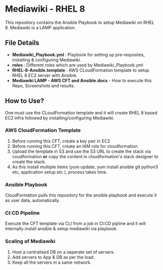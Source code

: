 # Mediawiki - RHEL 8
This repository contains the Ansible Playbook to setup Mediawiki on RHEL 8. Mediawiki is a LAMP application.

## File Details
* **Mediawiki_Playbook.yml** : Playbook for setting up pre-requisites, installing & configuring Mediawiki.
* **roles** : Different roles which are used by Mediawiki_Playbook.yml
* **RHEL-8-Ansible.template** : AWS CLoudFormation template to setup RHEL 8 EC2 server with Ansible.
* **Mediawiki LAMP - AWS CFT and Ansible.docx** - How to execute this Repo, Screenshots and results.

## How to Use?
One must use the CLoudFormation template and it will create RHEL 8 based EC2 infra followed by installing/configuring Mediawiki.

### AWS CloudFormation Template
1. Before running this CFT, create a key pair in EC2 
2. Before running this CFT, create an IAM role for cloudformation
3. Upload the template in S3 and use the S3 URL to create the stack via coudformation **or** copy the content in cloudformation's stack designer to create the stack.
4. As this install multiple items (yum update, yum install ansible git python3 etc, application setup etc.), process takes time.

### Ansible Playbook
CloudFormation pulls this repository for the ansible playbook and execute it as user data, automatically.

### CI:CD Pipeline
Execute the CFT template via CLI from a job in CI:CD pipline and it will internally install ansible & setup mediawiki via playbook.

### Scaling of Mediawiki
1. Host a centralised DB on a seperate set of servers.
2. Add servers to App & DB as per the load.
3. Keep all the servers in a same network.
